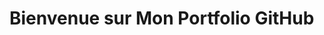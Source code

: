 # Bienvenue sur Mon Portfolio GitHub

<!--
## À Propos de Moi
Je suis [Votre Nom], un développeur passionné par [Vos Domaines d'Intérêt]. J'aime créer des applications [Types d'Applications].

## Statistiques
![Vos Stats GitHub](https://github-readme-stats.vercel.app/api?username=votre_nom_d'utilisateur&show_icons=true)
![Top Langages](https://github-readme-stats.vercel.app/api/top-langs/?username=votre_nom_d'utilisateur&layout=compact)

## Mes Projets
- [Nom du Projet](Lien vers le Projet) - Description brève du projet.
- ![Image du Projet](Lien vers une image/GIF du projet)

## Contactez-Moi
- LinkedIn: [Votre LinkedIn](Votre lien LinkedIn)
- Email: [Votre Email](mailto:votre.email@example.com)
-->
<!--
**Alesspal/Alesspal** is a ✨ _special_ ✨ repository because its `README.md` (this file) appears on your GitHub profile.

Here are some ideas to get you started:

- 🔭 I’m currently working on ...
- 🌱 I’m currently learning ...
- 👯 I’m looking to collaborate on ...
- 🤔 I’m looking for help with ...
- 💬 Ask me about ...
- 📫 How to reach me: ...
- 😄 Pronouns: ...
- ⚡ Fun fact: ...
-->
